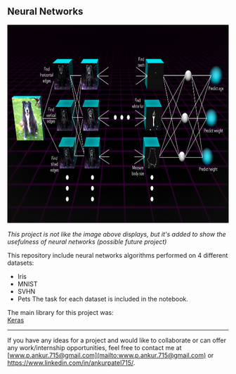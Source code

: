 ## Neural Networks 
<p align="left">
  <img width="800" height="450" src="https://github.com/ankur715/neural_networks/blob/master/neural_network_visual_final.jpg"> 
</p>

*This project is not like the image above displays, but it's added to show the usefulness of neural networks (possible future project)*

This repository include neural networks algorithms performed on 4 different datasets:
* Iris
* MNIST
* SVHN
* Pets
The task for each dataset is included in the notebook.

The main library for this project was:  
[Keras](https://keras.io/#installation)

---
If you have any ideas for a project and would like to collaborate or can offer any work/internship opportunities, feel free to contact me at [www.p.ankur.715@gmail.com](mailto:www.p.ankur.715@gmail.com) or https://www.linkedin.com/in/ankurpatel715/.

